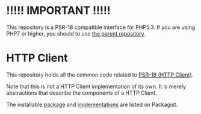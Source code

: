 # !!!!! IMPORTANT !!!!!

This repository is a PSR-18 compatible interface for PHP5.3.
If you are using PHP7 or higher, you should to use [the parent repository](https://github.com/php-fig/http-client).

HTTP Client
===========

This repository holds all the common code related to [PSR-18 (HTTP Client)][psr-url].

Note that this is not a HTTP Client implementation of its own. It is merely abstractions that describe the components of a HTTP Client.

The installable [package](https://packagist.org/packages/elstc/http-client-compat) and [implementations][implementation-url] are listed on Packagist.

[psr-url]: http://www.php-fig.org/psr/psr-18
[implementation-url]: https://packagist.org/providers/psr/http-client-implementation
